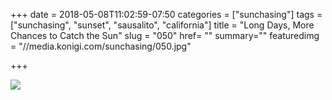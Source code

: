 +++
date = 2018-05-08T11:02:59-07:50
categories = ["sunchasing"]
tags = ["sunchasing", "sunset", "sausalito", "california"]
title = "Long Days, More Chances to Catch the Sun"
slug = "050"
href= ""
summary=""
featuredimg = "//media.konigi.com/sunchasing/050.jpg"

+++

<img src="//media.konigi.com/sunchasing/050.jpg" />
